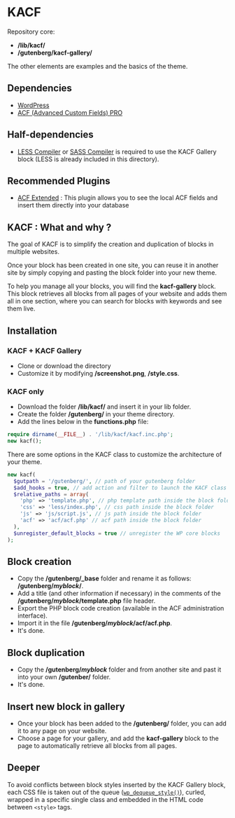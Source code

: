 # KACF

Repository core:

- **/lib/kacf/**
- **/gutenberg/kacf-gallery/**

The other elements are examples and the basics of the theme.

## Dependencies

- [WordPress](https://wordpress.org/)
- [ACF (Advanced Custom Fields) PRO](https://www.advancedcustomfields.com/)

## Half-dependencies

- [LESS Compiler](https://lesscss.org/) or [SASS Compiler](https://sass-lang.com/) is required to use the KACF Gallery block (LESS is already included in this directory).

## Recommended Plugins

- [ACF Extended](https://www.acf-extended.com/) : This plugin allows you to see the local ACF fields and insert them directly into your database

## KACF : What and why ?

The goal of KACF is to simplify the creation and duplication of blocks in multiple websites.

Once your block has been created in one site, you can reuse it in another site by simply copying and pasting the block folder into your new theme.

To help you manage all your blocks, you will find the **kacf-gallery** block. This block retrieves all blocks from all pages of your website and adds them all in one section, where you can search for blocks with keywords and see them live.

## Installation

### KACF + KACF Gallery

- Clone or download the directory
- Customize it by modifying **/screenshot.png**, **/style.css**.

### KACF only

- Download the folder **/lib/kacf/** and insert it in your lib folder.
- Create the folder **/gutenberg/** in your theme directory.
- Add the lines below in the **functions.php** file:

```php
require dirname(__FILE__) . '/lib/kacf/kacf.inc.php';
new kacf();
```

There are some options in the KACF class to customize the architecture of your theme.

```php
new kacf(
  $gutpath = '/gutenberg/', // path of your gutenberg folder
  $add_hooks = true, // add action and filter to launch the KACF class
  $relative_paths = array(
    'php' => 'template.php', // php template path inside the block folder
    'css' => 'less/index.php', // css path inside the block folder
    'js' => 'js/script.js', // js path inside the block folder
    'acf' => 'acf/acf.php' // acf path inside the block folder
  ),
  $unregister_default_blocks = true // unregister the WP core blocks
);
```

## Block creation

- Copy the **/gutenberg/\_base** folder and rename it as follows: **/gutenberg/_myblock_/**.
- Add a title (and other information if necessary) in the comments of the **/gutenberg/_myblock_/template.php** file header.
- Export the PHP block code creation (available in the ACF administration interface).
- Import it in the file **/gutenberg/_myblock_/acf/acf.php**.
- It's done.

## Block duplication

- Copy the **/gutenberg/_myblock_** folder and from another site and past it into your own **/gutenber/** folder.
- It's done.

## Insert new block in gallery

- Once your block has been added to the **/gutenberg/** folder, you can add it to any page on your website.
- Choose a page for your gallery, and add the **kacf-gallery** block to the page to automatically retrieve all blocks from all pages.

## Deeper

To avoid conflicts between block styles inserted by the KACF Gallery block, each CSS file is taken out of the queue ([`wp_dequeue_style()`](https://developer.wordpress.org/reference/functions/wp_dequeue_style/)), curled, wrapped in a specific single class and embedded in the HTML code between `<style>` tags.
